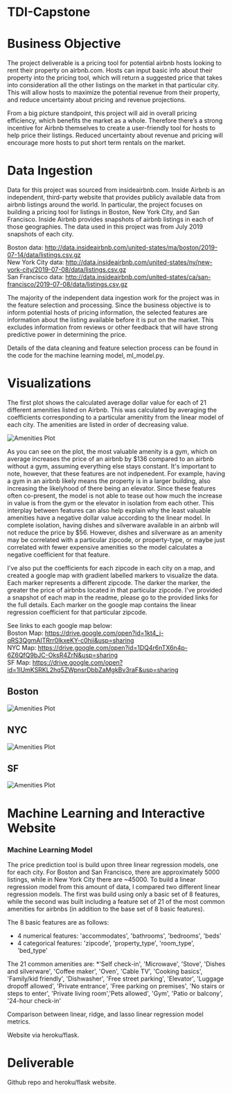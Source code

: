 # TDI-Capstone

# Business Objective
The project deliverable is a pricing tool for potential airbnb hosts looking to rent their property on airbnb.com. Hosts can input basic info about their property into the pricing tool, which will return a suggested price that takes into consideration all the other listings on the market in that particular city. This will allow hosts to maximize the potential revenue from their property, and reduce uncertainty about pricing and revenue projections.

From a big picture standpoint, this project will aid in overall pricing efficiency, which benefits the market as a whole. Therefore there’s a strong incentive for Airbnb themselves to create a user-friendly tool for hosts to help price their listings. Reduced uncertainty about revenue and pricing will encourage more hosts to put short term rentals on the market.

# Data Ingestion
Data for this project was sourced from insideairbnb.com. Inside Airbnb is an independent, third-party website that provides publicly available data from airbnb listings around the world. In particular, the project focuses on building a pricing tool for listings in Boston, New York City, and San Francisco. Inside Airbnb provides snapshots of airbnb listings in each of those geographies. The data used in this project was from July 2019 snapshots of each city.

Boston data: http://data.insideairbnb.com/united-states/ma/boston/2019-07-14/data/listings.csv.gz  
New York City data: http://data.insideairbnb.com/united-states/ny/new-york-city/2019-07-08/data/listings.csv.gz  
San Francisco data: http://data.insideairbnb.com/united-states/ca/san-francisco/2019-07-08/data/listings.csv.gz

The majority of the independent data ingestion work for the project was in the feature selection and processing. Since the business objective is to inform potential hosts of pricing information, the selected features are information about the listing available before it is put on the market. This excludes information from reviews or other feedback that will have strong predictive power in determining the price.

Details of the data cleaning and feature selection process can be found in the code for the machine learning model, ml_model.py.

# Visualizations

The first plot shows the calculated average dollar value for each of 21 different amenities listed on Airbnb. This was calculated by averaging the coefficients corresponding to a particular amenitity from the linear model of each city. The amenities are listed in order of decreasing value.

![Amenities Plot](https://github.com/jshlng/TDI-Capstone/blob/master/AmenitiesPlot.png)

As you can see on the plot, the most valuable amenity is a gym, which on average increases the price of an airbnb by $136 compared to an airbnb without a gym, assuming everything else stays constant. It's important to note, however, that these features are not indpenedent. For example, having a gym in an airbnb likely means the property is in a larger building, also increasing the likelyhood of there being an elevator. Since these features often co-present, the model is not able to tease out how much the increase in value is from the gym or the elevator in isolation from each other. This interplay between features can also help explain why the least valuable amenities have a negative dollar value according to the linear model. In complete isolation, having dishes and silverware available in an airbnb will not reduce the price by $56. However, dishes and silverware as an amenity may be correlated with a particular zipcode, or property-type, or maybe just correlated with fewer expensive amenities so the model calculates a negative coefficient for that feature. 

I've also put the coefficients for each zipcode in each city on a map, and created a google map with gradient labelled markers to visualize the data. Each marker represents a different zipcode. The darker the marker, the greater the price of airbnbs located in that particular zipcode. I've provided a snapshot of each map in the readme, please go to the provided links for the full details. Each marker on the google map contains the linear regression coefficient for that particular zipcode.

See links to each google map below:  
Boston Map: https://drive.google.com/open?id=1kt4_j-qRS3QgmAITRrr0IkxeKY-c0hii&usp=sharing  
NYC Map: https://drive.google.com/open?id=1DQ4r6nTX6n4p-6Z6QfQ9bJC-OksR4ZrN&usp=sharing  
SF Map: https://drive.google.com/open?id=1IUmKSRKL2hq5ZWpnsrDbbZaMgkBv3raF&usp=sharing  

## Boston
![Amenities Plot](https://github.com/jshlng/TDI-Capstone/blob/master/BostonZipcodeCoefficientsMap.png)

## NYC
![Amenities Plot](https://github.com/jshlng/TDI-Capstone/blob/master/NYCZipcodeCoefficientsMap.png)

## SF
![Amenities Plot](https://github.com/jshlng/TDI-Capstone/blob/master/SFZipcodeCoefficientsMap.png)


# Machine Learning and Interactive Website

### Machine Learning Model

The price prediction tool is build upon three linear regression models, one for each city. For Boston and San Francisco, there are approximately 5000 listings, while in New York City there are ~45000. To build a linear regression model from this amount of data, I compared two different linear regression models. The first was build using only a basic set of 8 features, while the second was built including a feature set of 21 of the most common amenities for airbnbs (in addition to the base set of 8 basic features).

The 8 basic features are as follows: 
* 4 numerical features: 'accommodates', 'bathrooms', 'bedrooms', 'beds'
* 4 categorical features: 'zipcode', 'property_type', 'room_type', 'bed_type'

The 21 common amenities are:
*'Self check-in', 'Microwave', 'Stove', 'Dishes and silverware', 'Coffee maker', 'Oven', 'Cable TV', 'Cooking basics', 'Family/kid friendly', 'Dishwasher', 'Free street parking', 'Elevator', 'Luggage dropoff allowed', 'Private entrance', 'Free parking on premises', 'No stairs or steps to enter', 'Private living room','Pets allowed', 'Gym', 'Patio or balcony', '24-hour check-in'

Comparison between linear, ridge, and lasso linear regression model metrics.

Website via heroku/flask.

# Deliverable
Github repo and heroku/flask website.
